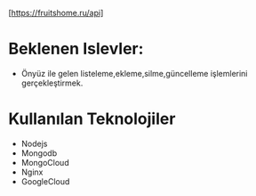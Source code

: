 [https://fruitshome.ru/api]
# Beklenen Islevler: 
- Önyüz ile gelen listeleme,ekleme,silme,güncelleme işlemlerini gerçekleştirmek.

# Kullanılan Teknolojiler
- Nodejs
- Mongodb
- MongoCloud
- Nginx
- GoogleCloud